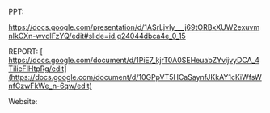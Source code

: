 PPT:

https://docs.google.com/presentation/d/1ASrLjvIy___j69tORBxXUW2exuvmnIkCXn-wvdlFzYQ/edit#slide=id.g24044dbca4e_0_15

REPORT:
[
https://docs.google.com/document/d/1PiE7_kjrT0A0SEHeuabZYvijvyDCA_4TilieFlHtpRg/edit](https://docs.google.com/document/d/10GPpVT5HCaSaynfJKkAY1cKiWfsWnfCzwFkWe_n-6qw/edit)

Website:


